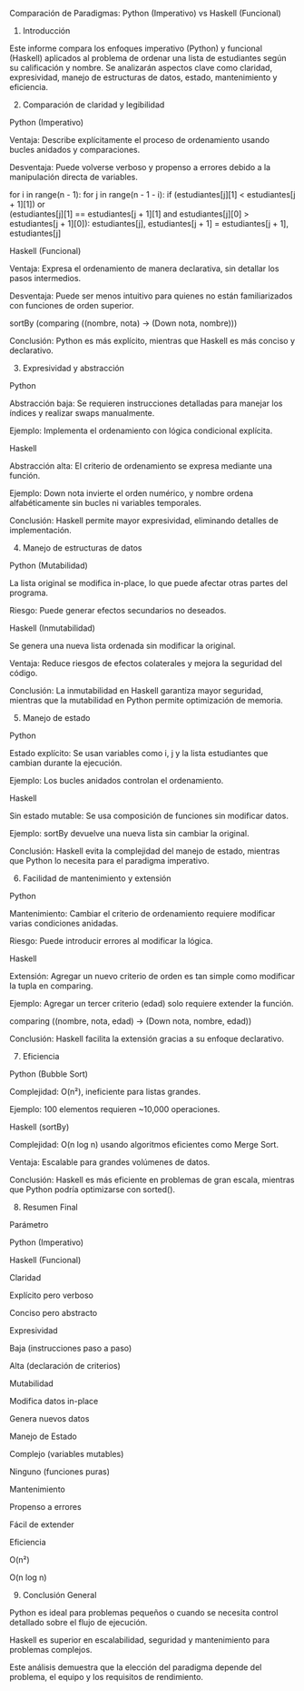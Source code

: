 Comparación de Paradigmas: Python (Imperativo) vs Haskell (Funcional)

1. Introducción

Este informe compara los enfoques imperativo (Python) y funcional (Haskell) aplicados al problema de ordenar una lista de estudiantes según su calificación y nombre. Se analizarán aspectos clave como claridad, expresividad, manejo de estructuras de datos, estado, mantenimiento y eficiencia.

2. Comparación de claridad y legibilidad

Python (Imperativo)

Ventaja: Describe explícitamente el proceso de ordenamiento usando bucles anidados y comparaciones.

Desventaja: Puede volverse verboso y propenso a errores debido a la manipulación directa de variables.

for i in range(n - 1):
    for j in range(n - 1 - i):
        if (estudiantes[j][1] < estudiantes[j + 1][1]) or \
           (estudiantes[j][1] == estudiantes[j + 1][1] and estudiantes[j][0] > estudiantes[j + 1][0]):
            estudiantes[j], estudiantes[j + 1] = estudiantes[j + 1], estudiantes[j]

Haskell (Funcional)

Ventaja: Expresa el ordenamiento de manera declarativa, sin detallar los pasos intermedios.

Desventaja: Puede ser menos intuitivo para quienes no están familiarizados con funciones de orden superior.

sortBy (comparing (\(nombre, nota) -> (Down nota, nombre)))

Conclusión: Python es más explícito, mientras que Haskell es más conciso y declarativo.

3. Expresividad y abstracción

Python

Abstracción baja: Se requieren instrucciones detalladas para manejar los índices y realizar swaps manualmente.

Ejemplo: Implementa el ordenamiento con lógica condicional explícita.

Haskell

Abstracción alta: El criterio de ordenamiento se expresa mediante una función.

Ejemplo: Down nota invierte el orden numérico, y nombre ordena alfabéticamente sin bucles ni variables temporales.

Conclusión: Haskell permite mayor expresividad, eliminando detalles de implementación.

4. Manejo de estructuras de datos

Python (Mutabilidad)

La lista original se modifica in-place, lo que puede afectar otras partes del programa.

Riesgo: Puede generar efectos secundarios no deseados.

Haskell (Inmutabilidad)

Se genera una nueva lista ordenada sin modificar la original.

Ventaja: Reduce riesgos de efectos colaterales y mejora la seguridad del código.

Conclusión: La inmutabilidad en Haskell garantiza mayor seguridad, mientras que la mutabilidad en Python permite optimización de memoria.

5. Manejo de estado

Python

Estado explícito: Se usan variables como i, j y la lista estudiantes que cambian durante la ejecución.

Ejemplo: Los bucles anidados controlan el ordenamiento.

Haskell

Sin estado mutable: Se usa composición de funciones sin modificar datos.

Ejemplo: sortBy devuelve una nueva lista sin cambiar la original.

Conclusión: Haskell evita la complejidad del manejo de estado, mientras que Python lo necesita para el paradigma imperativo.

6. Facilidad de mantenimiento y extensión

Python

Mantenimiento: Cambiar el criterio de ordenamiento requiere modificar varias condiciones anidadas.

Riesgo: Puede introducir errores al modificar la lógica.

Haskell

Extensión: Agregar un nuevo criterio de orden es tan simple como modificar la tupla en comparing.

Ejemplo: Agregar un tercer criterio (edad) solo requiere extender la función.

comparing (\(nombre, nota, edad) -> (Down nota, nombre, edad))

Conclusión: Haskell facilita la extensión gracias a su enfoque declarativo.

7. Eficiencia

Python (Bubble Sort)

Complejidad: O(n²), ineficiente para listas grandes.

Ejemplo: 100 elementos requieren ~10,000 operaciones.

Haskell (sortBy)

Complejidad: O(n log n) usando algoritmos eficientes como Merge Sort.

Ventaja: Escalable para grandes volúmenes de datos.

Conclusión: Haskell es más eficiente en problemas de gran escala, mientras que Python podría optimizarse con sorted().

8. Resumen Final

Parámetro

Python (Imperativo)

Haskell (Funcional)

Claridad

Explícito pero verboso

Conciso pero abstracto

Expresividad

Baja (instrucciones paso a paso)

Alta (declaración de criterios)

Mutabilidad

Modifica datos in-place

Genera nuevos datos

Manejo de Estado

Complejo (variables mutables)

Ninguno (funciones puras)

Mantenimiento

Propenso a errores

Fácil de extender

Eficiencia

O(n²)

O(n log n)

9. Conclusión General

Python es ideal para problemas pequeños o cuando se necesita control detallado sobre el flujo de ejecución.

Haskell es superior en escalabilidad, seguridad y mantenimiento para problemas complejos.

Este análisis demuestra que la elección del paradigma depende del problema, el equipo y los requisitos de rendimiento.
